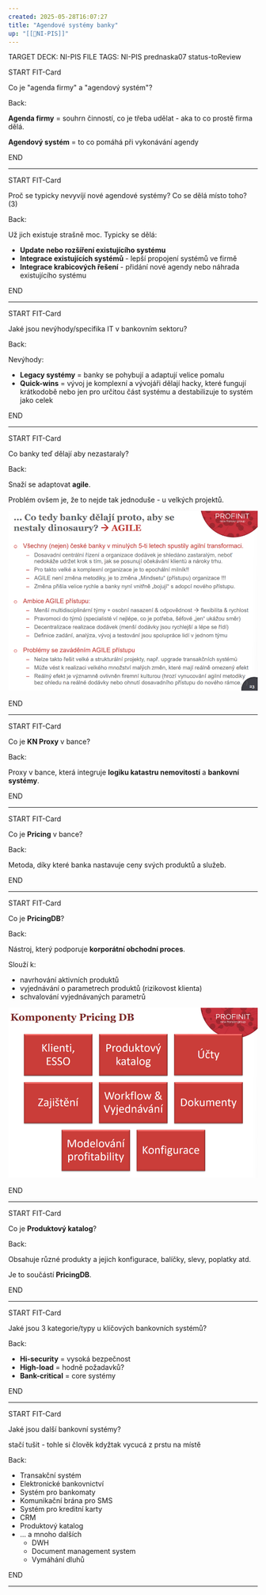 ```yaml
---
created: 2025-05-28T16:07:27
title: "Agendové systémy banky"
up: "[[📖NI-PIS]]"
---
```


TARGET DECK: NI-PIS
FILE TAGS: NI-PIS prednaska07 status-toReview


START
FIT-Card

Co je "agenda firmy" a "agendový systém"?

Back:

**Agenda firmy** = souhrn činností, co je třeba udělat - aka to co prostě firma dělá.

**Agendový systém** = to co pomáhá při vykonávání agendy
<!--ID: 1748442454386-->
END

---

START
FIT-Card

Proč se typicky nevyvíjí nové agendové systémy? Co se dělá místo toho? (3)

Back:

Už jich existuje strašně moc. Typicky se dělá:
- **Update nebo rozšíření existujícího systému**
- **Integrace existujících systémů** - lepší propojení systémů ve firmě
- **Integrace krabicových řešení** - přidání nové agendy nebo náhrada existujícího systému
<!--ID: 1748442454398-->
END

---


START
FIT-Card

Jaké jsou nevýhody/specifika IT v bankovním sektoru?

Back:

Nevýhody:
- **Legacy systémy** = banky se pohybují a adaptují velice pomalu
- **Quick-wins** = vývoj je komplexní a vývojáři dělají hacky, které fungují krátkodobě nebo jen pro určitou část systému a destabilizuje to systém jako celek
<!--ID: 1748442454401-->
END

---


START
FIT-Card

Co banky teď dělají aby nezastaraly?

Back:

Snaží se adaptovat **agile**.

Problém ovšem je, že to nejde tak jednoduše - u velkých projektů.

<!-- DetailInfoStart -->
![](../../../Assets/Pasted%20image%2020250528161631.png)
<!-- DetailInfoEnd -->
<!--ID: 1748442454404-->
END

---


START
FIT-Card

Co je **KN Proxy** v bance?

Back:

Proxy v bance, která integruje **logiku katastru nemovitostí** a **bankovní systémy**.
<!--ID: 1748442454406-->
END

---


START
FIT-Card

Co je **Pricing** v bance?

Back:

Metoda, díky které banka nastavuje ceny svých produktů a služeb.
<!--ID: 1748442454409-->
END

---


START
FIT-Card

Co je **PricingDB**?

Back:

Nástroj, který podporuje **korporátní obchodní proces**.

Slouží k:
- navrhování aktivních produktů
- vyjednávání o parametrech produktů (rizikovost klienta)
- schvalování vyjednávaných parametrů

<!-- DetailInfoStart -->
![](../../../Assets/Pasted%20image%2020250528162244.png)
<!-- DetailInfoEnd -->
<!--ID: 1748442454412-->
END

---


START
FIT-Card

Co je **Produktový katalog**?

Back:

Obsahuje různé produkty a jejich konfigurace, balíčky, slevy, poplatky atd.

Je to součástí **PricingDB**.
<!--ID: 1748442454415-->
END

---


START
FIT-Card

Jaké jsou 3 kategorie/typy u klíčových bankovních systémů?

Back:

- **Hi-security** = vysoká bezpečnost
- **High-load** = hodně požadavků?
- **Bank-critical** = core systémy
<!--ID: 1748442454418-->
END

---


START
FIT-Card

Jaké jsou další bankovní systémy?

stačí tušit - tohle si člověk kdyžtak vycucá z prstu na místě

Back:

- Transakční systém
- Elektronické bankovnictví
- Systém pro bankomaty
- Komunikační brána pro SMS
- Systém pro kreditní karty
- CRM
- Produktový katalog
- ... a mnoho dalších
	- DWH
	- Document management system
	- Vymáhání dluhů
<!--ID: 1748442454420-->
END

---

